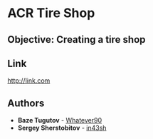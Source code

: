 # ACR Tire Shop

## Objective: Creating a tire shop

## Link

http://link.com

## Authors

- **Baze Tugutov** - [Whatever90](https://github.com/Whatever90)
- **Sergey Sherstobitov** - [in43sh](https://github.com/in43sh)
